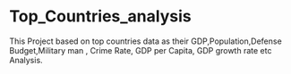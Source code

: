 # Top_Countries_analysis
This Project based on top countries data as their GDP,Population,Defense Budget,Military man , Crime Rate, GDP per Capita, GDP growth rate etc Analysis.
